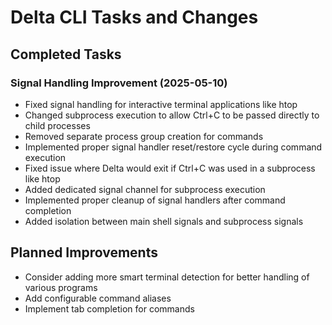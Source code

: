 # Delta CLI Tasks and Changes

## Completed Tasks

### Signal Handling Improvement (2025-05-10)

- Fixed signal handling for interactive terminal applications like htop
- Changed subprocess execution to allow Ctrl+C to be passed directly to child processes
- Removed separate process group creation for commands
- Implemented proper signal handler reset/restore cycle during command execution
- Fixed issue where Delta would exit if Ctrl+C was used in a subprocess like htop
- Added dedicated signal channel for subprocess execution
- Implemented proper cleanup of signal handlers after command completion
- Added isolation between main shell signals and subprocess signals

## Planned Improvements

- Consider adding more smart terminal detection for better handling of various programs
- Add configurable command aliases
- Implement tab completion for commands
